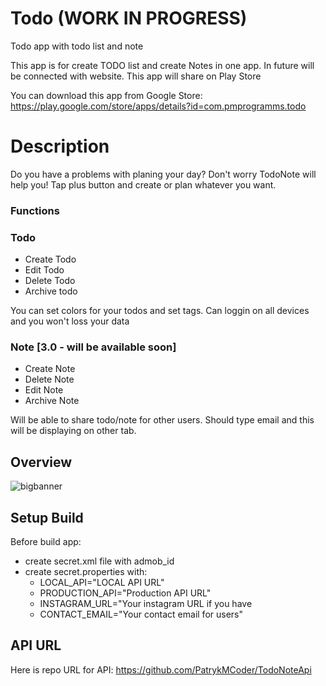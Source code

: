 # Todo (WORK IN PROGRESS)

Todo app with todo list and note 

This app is for create TODO list and create Notes in one app. In future will be connected with website.
This app will share on Play Store

You can download this app from Google Store: https://play.google.com/store/apps/details?id=com.pmprogramms.todo 

# Description

Do you have a problems with planing your day? Don't worry TodoNote will help you! Tap plus button and create or plan whatever you want.

### Functions

### Todo
* Create Todo
* Edit Todo
* Delete Todo
* Archive todo

You can set colors for your todos and set tags. Can loggin on all devices and you won't loss your data

### Note [3.0 - will be available soon]
* Create Note
* Delete Note
* Edit Note
* Archive Note

Will be able to share todo/note for other users. Should type email and this will be displaying on other tab.

## Overview
![bigbanner](https://user-images.githubusercontent.com/20040431/107070049-0f7cb400-67e3-11eb-8921-410855260245.png)


## Setup Build
Before build app:
* create secret.xml file with <string name="id_ad_mob_pub">admob_id</string>
* create secret.properties with:
    - LOCAL_API="LOCAL API URL"
    - PRODUCTION_API="Production API URL"
    - INSTAGRAM_URL="Your instagram URL if you have
    - CONTACT_EMAIL="Your contact email for users"

## API URL
Here is repo URL for API: https://github.com/PatrykMCoder/TodoNoteApi
